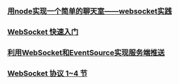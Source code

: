 ### [用node实现一个简单的聊天室——websocket实践](https://juejin.im/post/5b6d0142e51d45196350249c)
### [WebSocket 快速入门](https://juejin.im/post/5c0d0e466fb9a049f66beefe)
### [利用WebSocket和EventSource实现服务端推送](https://juejin.im/post/5c121c77f265da614a3a5e07)
### [WebSocket 协议 1~4 节](https://juejin.im/post/5c3ff78451882524a23f2d9a)
